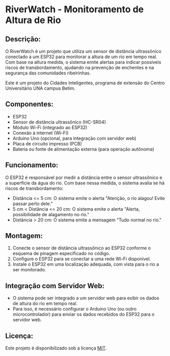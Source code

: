 # RiverWatch - Monitoramento de Altura de Rio

## Descrição:

O RiverWatch é um projeto que utiliza um sensor de distância ultrassônico conectado a um ESP32 para monitorar a altura de um rio em tempo real. Com base na altura medida, o sistema emite alertas para indicar possíveis riscos de transbordamento, ajudando na prevenção de enchentes e na segurança das comunidades ribeirinhas.

Este é um projeto do Cidades Inteligentes, programa de extensão do Centro Universitário UNA campus Betim.

## Componentes:

- ESP32
- Sensor de distância ultrassônico (HC-SR04)
- Módulo Wi-Fi (integrado ao ESP32)
- Conexão à internet (Wi-Fi)
- Arduino Uno (opcional, para integração com servidor web)
- Placa de circuito impresso (PCB)
- Bateria ou fonte de alimentação externa (para operação autônoma)

## Funcionamento:

O ESP32 é responsável por medir a distância entre o sensor ultrassônico e a superfície da água do rio. Com base nessa medida, o sistema avalia se há riscos de transbordamento:

- Distância <= 5 cm: O sistema emite o alerta "Atenção, o rio alagou! Evite passar perto dele."
- 5 cm < Distância <= 20 cm: O sistema emite o alerta "Alerta, possibilidade de alagamento no rio."
- Distância > 20 cm: O sistema emite a mensagem "Tudo normal no rio."

## Montagem:

1. Conecte o sensor de distância ultrassônico ao ESP32 conforme o esquema de pinagem especificado no código.
2. Configure o ESP32 para se conectar a uma rede Wi-Fi disponível.
3. Instale o ESP32 em uma localização adequada, com vista para o rio a ser monitorado.

## Integração com Servidor Web:

- O sistema pode ser integrado a um servidor web para exibir os dados de altura do rio em tempo real.
- Para isso, é necessário configurar o Arduino Uno (ou outro microcontrolador) para enviar os dados recebidos do ESP32 para o servidor web.

## Licença:

Este projeto é disponibilizado sob a licença [MIT](https://opensource.org/licenses/MIT).

